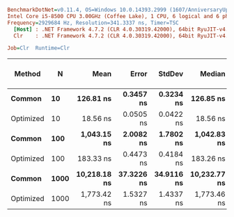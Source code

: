 ``` ini

BenchmarkDotNet=v0.11.4, OS=Windows 10.0.14393.2999 (1607/AnniversaryUpdate/Redstone1)
Intel Core i5-8500 CPU 3.00GHz (Coffee Lake), 1 CPU, 6 logical and 6 physical cores
Frequency=2929684 Hz, Resolution=341.3337 ns, Timer=TSC
  [Host] : .NET Framework 4.7.2 (CLR 4.0.30319.42000), 64bit RyuJIT-v4.7.3416.0
  Clr    : .NET Framework 4.7.2 (CLR 4.0.30319.42000), 64bit RyuJIT-v4.7.3416.0

Job=Clr  Runtime=Clr  

```
|    Method |    N |         Mean |      Error |     StdDev |       Median | Gen 0/1k Op | Gen 1/1k Op | Gen 2/1k Op | Allocated Memory/Op |
|---------- |----- |-------------:|-----------:|-----------:|-------------:|------------:|------------:|------------:|--------------------:|
|    **Common** |   **10** |    **126.81 ns** |  **0.3457 ns** |  **0.3234 ns** |    **126.85 ns** |      **0.0083** |           **-** |           **-** |                **40 B** |
| Optimized |   10 |     18.56 ns |  0.0505 ns |  0.0422 ns |     18.56 ns |           - |           - |           - |                   - |
|    **Common** |  **100** |  **1,043.15 ns** |  **2.0082 ns** |  **1.7802 ns** |  **1,042.83 ns** |      **0.0076** |           **-** |           **-** |                **40 B** |
| Optimized |  100 |    183.33 ns |  0.4473 ns |  0.4184 ns |    183.26 ns |           - |           - |           - |                   - |
|    **Common** | **1000** | **10,218.18 ns** | **37.3226 ns** | **34.9116 ns** | **10,232.77 ns** |           **-** |           **-** |           **-** |                **40 B** |
| Optimized | 1000 |  1,773.42 ns |  1.5327 ns |  1.4337 ns |  1,773.46 ns |           - |           - |           - |                   - |
